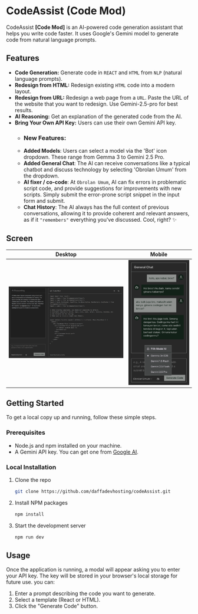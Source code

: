 
# CodeAssist (Code Mod)

CodeAssist **[Code Mod]** is an AI-powered code generation assistant that helps you write code faster. It uses Google's Gemini model to generate code from natural language prompts.

## Features

- **Code Generation:** Generate code in `REACT` and `HTML` from `NLP` (natural language prompts).
- **Redesign from HTML:** Redesign existing `HTML` code into a modern layout.
- **Redesign from URL:** Redesign a web page from a `URL`. Paste the URL of the website that you want to redesign. Use Gemini-2.5-pro for best results.
- **AI Reasoning:** Get an explanation of the generated code from the AI.
- **Bring Your Own API Key:** Users can use their own Gemini API key.
   * ### New Features:
   * **Added Models**: Users can select a model via the 'Bot' icon dropdown. These range from Gemma 3 to Gemini 2.5 Pro.
   * **Added General Chat**: The AI can receive conversations like a typical chatbot and discuss technology by selecting 'Obrolan Umum' from the dropdown.
   * **AI fixer / co-code**: At `Obrolan Umum`, AI can fix errors in problematic script code, and provide suggestions for improvements with new scripts. Simply submit the error-prone script snippet in the input form and submit.
   * **Chat History**: The AI always has the full context of previous conversations, allowing it to provide coherent and relevant answers, as if it `"remembers"` everything you've discussed. Cool, right? ✨

## Screen

| Desktop | Mobile |
|-----------------|------------|
| ![screenshot](/localhost_8500.png) | ![screenshot](/GalaxyS8+.png) |



## Getting Started

To get a local copy up and running, follow these simple steps.

### Prerequisites

- Node.js and npm installed on your machine.
- A Gemini API key. You can get one from [Google AI](https://aistudio.google.com/apikey).

### Local Installation

1. Clone the repo
   ```sh
   git clone https://github.com/daffadevhosting/codeAssist.git
   ```
2. Install NPM packages
   ```sh
   npm install
   ```
3. Start the development server
    ```sh
    npm run dev
    ```

## Usage

Once the application is running, a modal will appear asking you to enter your API key. The key will be stored in your browser's local storage for future use. you can:

1.  Enter a prompt describing the code you want to generate.
2.  Select a template (React or HTML).
3.  Click the "Generate Code" button.


